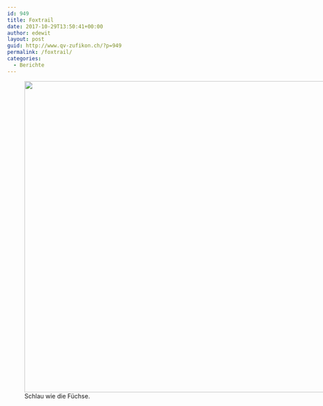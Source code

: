 ```yaml
---
id: 949
title: Foxtrail
date: 2017-10-29T13:50:41+00:00
author: edewit
layout: post
guid: http://www.qv-zufikon.ch/?p=949
permalink: /foxtrail/
categories:
  - Berichte
---
```

<figure style="width: 1280px" class="wp-caption alignnone"><img class="size-full" src="http://order.foxtrail.ch/images/sms/2017-09-10-11-58-39_Wasserschloss_a0B5700001icrdAEAQ.jpg" width="1280" height="720" /><figcaption class="wp-caption-text">Schlau wie die Füchse.</figcaption></figure>
